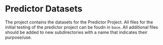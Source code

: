 # Predictor Datasets

The project contains the datasets for the Predictor Project. All files for the initial testing of the predictor project can be foudn in `base`. All additional files should be added to new subdirectories with a name that indicates their purpose/use.

